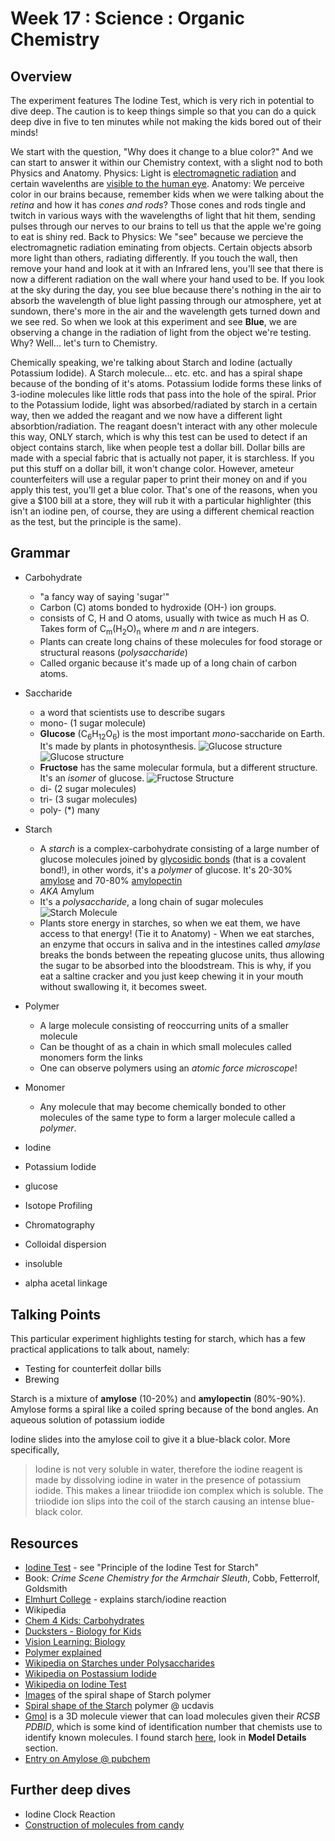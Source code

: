 # Week 17 : Science : Organic Chemistry

## Overview 

The experiment features The Iodine Test, which is very rich in potential to dive deep. The caution is to keep things simple so that you can do a quick deep dive in five to ten minutes while not making the kids bored out of their minds!

We start with the question, "Why does it change to a blue color?" And we can start to answer it within our Chemistry context, with a slight nod to both Physics and Anatomy. Physics: Light is [electromagnetic radiation](http://en.wikipedia.org/wiki/Electromagnetic_radiation) and certain wavelenths are [visible to the human eye](http://en.wikipedia.org/wiki/Visible_spectrum). Anatomy: We perceive color in our brains because, remember kids when we were talking about the _retina_ and how it has _cones and rods_? Those cones and rods tingle and twitch in various ways with the wavelengths of light that hit them, sending pulses through our nerves to our brains to tell us that the apple we're going to eat is shiny red. Back to Physics: We "see" because we percieve the electromagnetic radiation eminating from objects. Certain objects absorb more light than others, radiating differently. If you touch the wall, then remove your hand and look at it with an Infrared lens, you'll see that there is now a different radiation on the wall where your hand used to be. If you look at the sky during the day, you see blue because there's nothing in the air to absorb the wavelength of blue light passing through our atmosphere, yet at sundown, there's more in the air and the wavelength gets turned down and we see red. So when we look at this experiment and see **Blue**, we are observing a change in the radiation of light from the object we're testing. Why? Well... let's turn to Chemistry.

Chemically speaking, we're talking about Starch and Iodine (actually Potassium Iodide). A Starch molecule... etc. etc. and has a spiral shape because of the bonding of it's atoms. Potassium Iodide forms these links of 3-iodine molecules like little rods that pass into the hole of the spiral. Prior to the Potassium Iodide, light was absorbed/radiated by starch in a certain way, then we added the reagant and we now have a different light absorbtion/radiation. The reagant doesn't interact with any other molecule this way, ONLY starch, which is why this test can be used to detect if an object contains starch, like when people test a dollar bill. Dollar bills are made with a special fabric that is actually not paper, it is starchless. If you put this stuff on a dollar bill, it won't change color. However, ameteur counterfeiters will use a regular paper to print their money on and if you apply this test, you'll get a blue color. That's one of the reasons, when you give a $100 bill at a store, they will rub it with a particular highlighter (this isn't an iodine pen, of course, they are using a different chemical reaction as the test, but the principle is the same). 

## Grammar

* Carbohydrate
  * "a fancy way of saying 'sugar'"
  * Carbon (C) atoms bonded to hydroxide (OH-) ion groups.
  * consists of C, H and O atoms, usually with twice as much H as O. Takes form of C<sub>m</sub>(H<sub>2</sub>O)<sub>n</sub> where _m_ and _n_ are integers.
  * Plants can create long chains of these molecules for food storage or structural reasons (_polysaccharide_)
  * Called organic because it's made up of a long chain of carbon atoms.
* Saccharide
  * a word that scientists use to describe sugars
  * mono- (1 sugar molecule)
   * **Glucose** (C<sub>6</sub>H<sub>12</sub>O<sub>6</sub>) is the most important _mono_-saccharide on Earth. It's made by plants in photosynthesis. ![Glucose structure](http://www.chem4kids.com/files/art/bio_glucose.png) ![Glucose structure](http://www.visionlearning.com/img//library/modules/mid61/Image/VLObject-798-021205011212.gif)
    * **Fructose** has the same molecular formula, but a different structure. It's an _isomer_ of glucose. ![Fructose Structure](http://www.visionlearning.com/img//library/modules/mid61/Image/VLObject-799-021205011212.gif)
  * di- (2 sugar molecules)
  * tri- (3 sugar molecules)
  * poly- (*) many
* Starch
  * A _starch_ is a complex-carbohydrate consisting of a large number of glucose molecules joined by [glycosidic bonds](http://en.wikipedia.org/wiki/Glycosidic_bond) (that is a covalent bond!), in other words, it's a _polymer_ of glucose. It's 20-30% [amylose](http://en.wikipedia.org/wiki/Amylose) and 70-80% [amylopectin](http://en.wikipedia.org/wiki/Amylopectin)
  * _AKA_ Amylum
  * It's a _polysaccharide_, a long chain of sugar molecules ![Starch Molecule](http://www.visionlearning.com/img//library/modules/mid61/Image/VLObject-801-021205011213.gif)
  * Plants store energy in starches, so when we eat them, we have access to that energy! (Tie it to Anatomy) - When we eat starches, an enzyme that occurs in saliva and in the intestines called _amylase_ breaks the bonds between the repeating glucose units, thus allowing the sugar to be absorbed into the bloodstream. This is why, if you eat a saltine cracker and you just keep chewing it in your mouth without swallowing it, it becomes sweet.
* Polymer
  * A large molecule consisting of  reoccurring units of a smaller molecule
  * Can be thought of as a chain in which small molecules called monomers form the links
  * One can observe polymers using an _atomic force microscope_!
* Monomer
  * Any molecule that may become chemically bonded to other molecules of the same type to form a larger molecule called a _polymer_.

* Iodine
* Potassium Iodide
* glucose
* Isotope Profiling
* Chromatography
* Colloidal dispersion
* insoluble
* alpha acetal linkage

## Talking Points

This particular experiment highlights testing for starch, which has a few practical applications to talk about, namely:

* Testing for counterfeit dollar bills
* Brewing

Starch is a mixture of **amylose** (10-20%) and **amylopectin** (80%-90%). Amylose forms a spiral like a coiled spring because of the bond angles. An aqueous solution of potassium iodide


Iodine slides into the amylose coil to give it a blue-black color. More specifically,

> Iodine is not very soluble in water, therefore the iodine reagent is made by dissolving iodine in water in the presence of potassium iodide. This makes a linear triiodide ion complex which is soluble. The triiodide ion slips into the coil of the starch causing an intense blue-black color.

## Resources

* [Iodine Test](http://brilliantbiologystudent.weebly.com/iodine-test-for-starch.html) - see "Principle of the Iodine Test for Starch"
* Book: _Crime Scene Chemistry for the Armchair Sleuth_, Cobb, Fetterrolf, Goldsmith
* [Elmhurt College](http://www.elmhurst.edu/~chm/vchembook/548starchiodine.html) - explains starch/iodine reaction
* Wikipedia
* [Chem 4 Kids: Carbohydrates](http://www.chem4kids.com/files/bio_carbos.html)
* [Ducksters - Biology for Kids](http://www.ducksters.com/science/biology/carbohydrates.php)
* [Vision Learning: Biology](http://www.visionlearning.com/en/library/Biology/2/Carbohydrates/61)
* [Polymer explained](http://www.chemistryexplained.com/Pl-Pr/Polymers-Natural.html)
* [Wikipedia on Starches under Polysaccharides](http://en.wikipedia.org/wiki/Polysaccharide#Starches)
* [Wikipedia on Postassium Iodide](http://en.wikipedia.org/wiki/Potassium_iodide)
* [Wikipedia on Iodine Test](http://en.wikipedia.org/wiki/Iodine_test)
* [Images](http://bit.ly/1ALI41i) of the spiral shape of Starch polymer
* [Spiral shape of the Starch](http://chemwiki.ucdavis.edu/Biological_Chemistry/Carbohydrates/Polysaccharides/Starch) polymer @ ucdavis
* [Gmol](http://webglmol.sourceforge.jp/glmol/viewer.html) is a 3D molecule viewer that can load molecules given their _RCSB PDBID_, which is some kind of identification number that chemists use to identify known molecules. I found starch [here](http://cbm.msoe.edu/teachRes/library/ml.html), look in **Model Details** section.
* [Entry on Amylose @ pubchem](https://www.ncbi.nlm.nih.gov/pccompound?term=amylose)

## Further deep dives

* Iodine Clock Reaction
* [Construction of molecules from candy](https://www.exploratorium.edu/science_explorer/geo_gumdrops.html)
